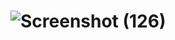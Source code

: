 # ![Screenshot (126)](https://user-images.githubusercontent.com/52929183/99352839-55ec0200-28c9-11eb-9280-adaef31d6190.png)
